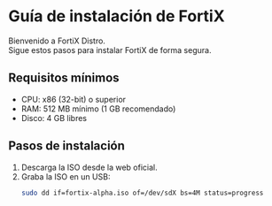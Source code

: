 # Guía de instalación de FortiX

Bienvenido a FortiX Distro.  
Sigue estos pasos para instalar FortiX de forma segura.

## Requisitos mínimos
- CPU: x86 (32-bit) o superior
- RAM: 512 MB mínimo (1 GB recomendado)
- Disco: 4 GB libres

## Pasos de instalación

1. Descarga la ISO desde la web oficial.
2. Graba la ISO en un USB:
   ```bash
   sudo dd if=fortix-alpha.iso of=/dev/sdX bs=4M status=progress
